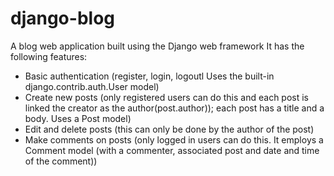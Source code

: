 # django-blog
A blog web application built using the Django web framework
It has the following features:
* Basic authentication (register, login, logoutl Uses the built-in django.contrib.auth.User model)
* Create new posts (only registered users can do this and each post is linked the creator as the author(post.author)); each post has a title and a body. Uses a Post model)
* Edit and delete posts (this can only be done by the author of the post)
* Make comments on posts (only logged in users can do this. It employs a Comment model (with a commenter, associated post and date and time of the comment))
